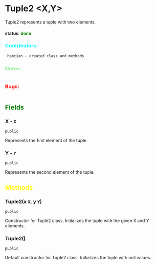 # Tuple2 <X,Y>
Tuple2 represents a tuple with two elements.

#### status: <span style="color:green;">done</span>
### <span style="color:cyan;">Contributors:</span>
<!--put your names here between the ``` if you worked on it, and put what you did-->
```diff
 haotian - created class and methods
```
### <span style="color:lightgreen;">Notes:</span>
```diff

```
### <span style="color:red;">Bugs:</span>
```diff
```
## <span style="color:green;">Fields</span>

### X - `X`
`public`

Represents the first element of the tuple.

### Y - `Y`
`public`

Represents the second element of the tuple.

## <span style="color:yellow;">Methods</span>

### Tuple2(x `X`, y `Y`) 
`public`

Constructor for Tuple2 class. Initializes the tuple with the given X and Y elements.

### Tuple2()
`public`

Default constructor for Tuple2 class. Initializes the tuple with null values.

